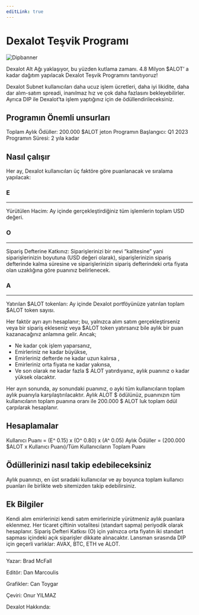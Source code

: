 ```yaml
---
editLink: true
---
```


# Dexalot Teşvik Programı

![Dipbanner](/images/dip/dipban.png)

Dexalot Alt Ağı yaklaşıyor, bu yüzden kutlama zamanı. 4.8 Milyon $ALOT’ a kadar dağıtım yapılacak Dexalot Teşvik Programını tanıtıyoruz!

Dexalot Subnet kullanıcıları daha ucuz işlem ücretleri, daha iyi likidite, daha dar alım-satım spreadi, inanılmaz hız ve çok daha fazlasını bekleyebilirler. Ayrıca DIP ile Dexalot’ta işlem yaptığınız için de ödüllendirileceksiniz.

## Programın Önemli unsurları

Toplam Aylık Ödüller: 200.000 $ALOT jeton
Programın Başlangıcı: Q1 2023
Programın Süresi: 2 yıla kadar

## Nasıl çalışır

Her ay, Dexalot kullanıcıları üç faktöre göre puanlanacak ve sıralama yapılacak:

### E
---
Yürütülen Hacim: Ay içinde gerçekleştirdiğiniz tüm işlemlerin toplam USD değeri.

### O
---
Sipariş Defterine Katkınız: Siparişlerinizi bir nevi “kalitesine” yani siparişlerinizin boyutuna (USD değeri olarak), siparişlerinizin sipariş defterinde kalma süresine ve siparişlerinizin sipariş defterindeki orta fiyata olan uzaklığına göre puanınız belirlenecek.

### A
---
Yatırılan $ALOT tokenları: Ay içinde Dexalot portföyünüze yatırılan toplam $ALOT token sayısı.

Her faktör ayrı ayrı hesaplanır; bu, yalnızca alım satım gerçekleştirseniz veya bir sipariş ekleseniz veya $ALOT token yatırsanız bile aylık bir puan kazanacağınız anlamına gelir. Ancak;
* Ne kadar çok işlem yaparsanız,
* Emirleriniz ne kadar büyükse,
* Emirleriniz defterde ne kadar uzun kalırsa ,
* Emirleriniz orta fiyata ne kadar yakınsa,
* Ve son olarak ne kadar fazla $ ALOT yatırdıyanız, aylık puanınız o kadar yüksek olacaktır.

Her ayın sonunda, ay sonundaki puanınız, o ayki tüm kullanıcıların toplam aylık puanıyla karşılaştırılacaktır. Aylık ALOT $ ödülünüz, puanınızın tüm kullanıcıların toplam puanına oranı ile 200.000 $ ALOT luk toplam ödül çarpılarak hesaplanır.

## Hesaplamalar

Kullanıcı Puanı = (E^ 0.15) x (O^ 0.80) x (A^ 0.05)
Aylık Ödüller = (200.000 $ALOT x Kullanıcı Puanı)/Tüm Kullanıcıların Toplam Puanı

## Ödüllerinizi nasıl takip edebileceksiniz

Aylık puanınızı, en üst sıradaki kullanıcılar ve ay boyunca toplam kullanıcı puanları ile birlikte web sitemizden takip edebilirsiniz.

## Ek Bilgiler

Kendi alım emirlerinizi kendi satım emirlerinizle yürütmeniz aylık puanlara eklenmez.
Her ticaret çiftinin votalitesi (standart sapma) periyodik olarak hesaplanır.
Sipariş Defteri Katkısı (O) için yalnızca orta fiyatın iki standart sapması içindeki açık siparişler dikkate alınacaktır.
Lansman sırasında DIP için geçerli varlıklar: AVAX, BTC, ETH ve ALOT.

---

Yazar: Brad McFall

Editör: Dan Marcoulis

Grafikler: Can Toygar

Çeviri: Onur YILMAZ

Dexalot Hakkında:
